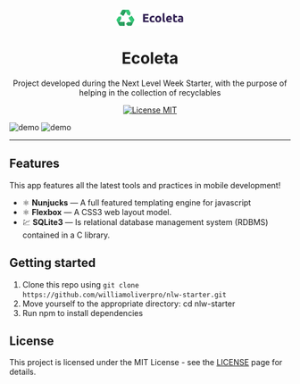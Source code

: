 
<h1 align="center">
<br>
  <img src="public/assets/logo.svg" alt="Logo Ecoleta" width="120">
<br>
<br>
Ecoleta
</h1>

<p align="center">Project developed during the Next Level Week Starter, with the purpose of helping in the collection of recyclables</p>

<p align="center">
  <a href="https://opensource.org/licenses/MIT">
    <img src="https://img.shields.io/badge/License-MIT-blue.svg" alt="License MIT">
  </a>
</p>

[//]: # (Add your gifs/images here:)
<div>
  <img src="IMAGE_1_URL" alt="demo" height="425">
  <img src="IMAGE_2_URL" alt="demo" height="425">
</div>

<hr />

## Features
[//]: # (Add the features of your project here:)
This app features all the latest tools and practices in mobile development!

- ⚛️ **Nunjucks** — A full featured templating engine for javascript
- ⚛️ **Flexbox** — A CSS3 web layout model.
- 💹 **SQLite3** — Is relational database management system (RDBMS) contained in a C library.

## Getting started

1. Clone this repo using ```git clone https://github.com/williamoliverpro/nlw-starter.git```<br/>
2. Move yourself to the appropriate directory: cd nlw-starter<br/>
3. Run npm to install dependencies


## License

This project is licensed under the MIT License - see the [LICENSE](https://opensource.org/licenses/MIT) page for details.
